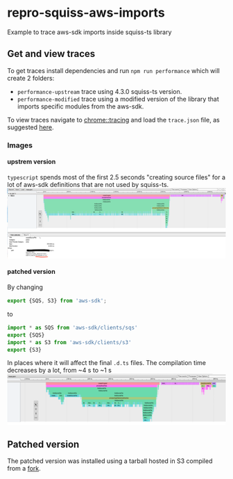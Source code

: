# repro-squiss-aws-imports
Example to trace aws-sdk imports inside squiss-ts library

## Get and view traces
To get traces install dependencies and run `npm run performance` which will create 2 folders:
- `performance-upstream` trace using 4.3.0 squiss-ts version.
- `performance-modified` trace using a modified version of the library that imports specific modules from the aws-sdk.

To view traces navigate to [chrome::tracing]() and load the `trace.json` file, as suggested [here](https://github.com/microsoft/TypeScript/wiki/Performance-Tracing).

### Images
#### upstrem version
`typescript` spends most of the first 2.5 seconds "creating source files" for a lot of aws-sdk definitions that are not used by squiss-ts.
![upstream](images/upstream.png)

#### patched version
By changing
```typescript
export {SQS, S3} from 'aws-sdk';
```
to
```typescript
import * as SQS from 'aws-sdk/clients/sqs'
export {SQS}
import * as S3 from 'aws-sdk/clients/s3'
export {S3}
```
In places where it will affect the final `.d.ts` files.
The compilation time decreases by a lot, from ~4 s to ~1 s
![modified](images/modified.png)

## Patched version
The patched version was installed using a tarball hosted in S3 compiled from a [fork](https://github.com/Raiszo/squiss-ts/tree/better-aws-sdk-imports).
